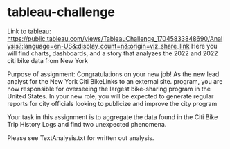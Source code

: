 # tableau-challenge

Link to tableau: https://public.tableau.com/views/TableauChallenge_17045833848690/Analysis?:language=en-US&:display_count=n&:origin=viz_share_link
Here you will find charts, dashboards, and a story that analyzes the 2022 and 2022 citi bike data from New York

Purpose of assignment:
Congratulations on your new job! As the new lead analyst for the New York Citi BikeLinks to an external site. program, you are now responsible for overseeing the largest bike-sharing program in the United States. In your new role, you will be expected to generate regular reports for city officials looking to publicize and improve the city program

Your task in this assignment is to aggregate the data found in the Citi Bike Trip History Logs and find two unexpected phenomena.



Please see TextAnalysis.txt for written out analysis. 

